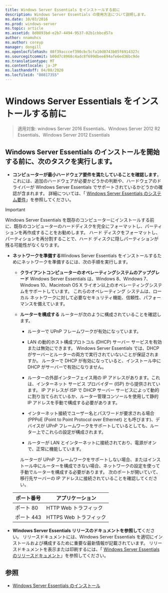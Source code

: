 ```yaml
---
title: Windows Server Essentials をインストールする前に
description: Windows Server Essentials の使用方法について説明します。
ms.date: 10/03/2016
ms.prod: windows-server
ms.topic: article
ms.assetid: 8d0893bd-e2b7-4494-9537-02b1cbbcd57a
author: nnamuhcs
ms.author: coreyp
manager: dongill
ms.openlocfilehash: 08f39acccef390cbc5cfa10d0743b05f6914327c
ms.sourcegitcommit: b00d7c8968c4adc8f699dbee694afe6ed36bc9de
ms.translationtype: MT
ms.contentlocale: ja-JP
ms.lasthandoff: 04/08/2020
ms.locfileid: "80817355"
---
```

# <a name="before-you-install-windows-server-essentials"></a>Windows Server Essentials をインストールする前に

>適用対象: windows Server 2016 Essentials、Windows Server 2012 R2 Essentials、Windows Server 2012 Essentials

##  <a name="before-you-begin-your-installation-of--windows-server-essentials-perform-the-following-tasks"></a><a name="BKMK_BeforeYouBegin"></a>Windows Server Essentials のインストールを開始する前に、次のタスクを実行します。  

-   **コンピューターが最小ハードウェア要件を満たしていることを確認します**。 これには、追加のハードウェアが必要かどうかの判断や、ハードウェアのドライバーが Windows Server Essentials でサポートされているかどうかの確認が含まれます。 詳細については、「 [Windows Server Essentials のシステム要件](../get-started/system-requirements.md)」を参照してください。   

> [!IMPORTANT]
> Windows Server Essentials を既存のコンピューターにインストールする前に、既存のコンピューターのハードディスクを完全にフォーマットし、パーティションを再作成することをお勧めします。 ハード ディスクをフォーマットし、パーティションを再分割することで、ハード ディスクに隠しパーティションが残る可能性がなくなります。  

- **ネットワークを準備する**Windows Server Essentials をインストールするためにネットワークを準備するには、次の手順を実行します。  


  - **クライアントコンピューターのオペレーティングシステムのアップグレード** Windows Server Essentials は、Windows 8、Windows 7、Windows 10、Macintosh OS X ライオン以上のオペレーティングシステムをサポートしています。 これらのオペレーティング システムは、ローカル ネットワークに対して必要なセキュリティ機能、信頼性、パフォーマンスを備えています。  

  - **ルーターを構成する** ルーターが次のように構成されていることを確認します。  

    -   ルーターで UPnP フレームワークが有効になっています。  

    -   LAN の動的ホスト構成プロトコル (DHCP) サーバー サービスを有効または無効にできます。  Windows Server Essentials では、DHCP がサーバーとルーターの両方で実行されていないことが保証されますか。 ルーターで DHCP が有効になっていると、インストール中に DHCP がサーバーで有効になりません。  

    -   ルーターの外部インターフェイス用の IP アドレスがあります。これは、インターネット サービス プロバイダー (ISP) から提供されています。 IP アドレスが ISP で DHCP サーバー サービスによって動的に割り当てられているか、ルーター管理コンソールを使用して静的 IP アドレスを手動で構成する必要があります。  

    -   インターネット接続でユーザー名とパスワードが要求される場合 (PPPoE (Point to Point Protocol over Ethernet) とも呼びます)、デバイスが UPnP フレームワークをサポートしているとしても、ルーター上でこれらの設定が構成されます。  

    -   ルーターが LAN とインターネットに接続されており、電源がオンで、正常に機能しています。  

    ルーターが UPnP フレームワークをサポートしない場合、またはインストール中にルーターを構成できない場合、ネットワークの設定を使って手動でルーターを構成する必要があります。 次のポートが開いていて、移行先サーバーの IP アドレスに接続されていることを確認してください。  

  |ポート番号|アプリケーション|  
  |-----------------|-----------------|  
  |ポート 80|HTTP Web トラフィック|  
  |ポート 443|HTTPS Web トラフィック|  


- **Windows Server Essentials リリースのドキュメントを参照して**ください。 リリースドキュメントには、Windows Server Essentials を適切にインストールおよび構成するために重要な最新情報が記載されています。 リリースドキュメントを表示または印刷するには、「 [Windows Server Essentials のリリースドキュメント](../get-started/release-notes.md)」を参照してください。  

## <a name="see-also"></a>参照  

-   [Windows Server Essentials のインストール](Install-Windows-Server-Essentials.md)


